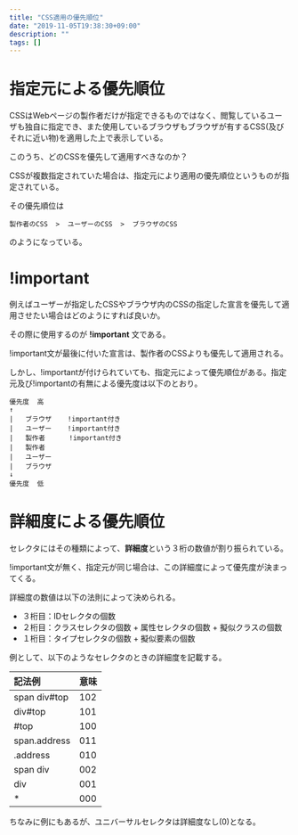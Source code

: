 ```yaml
---
title: "CSS適用の優先順位"
date: "2019-11-05T19:38:30+09:00"
description: ""
tags: []
---
```


# 指定元による優先順位

CSSはWebページの製作者だけが指定できるものではなく、閲覧しているユーザも独自に指定でき、また使用しているブラウザもブラウザが有するCSS(及びそれに近い物)を適用した上で表示している。

このうち、どのCSSを優先して適用すべきなのか？

CSSが複数指定されていた場合は、指定元により適用の優先順位というものが指定されている。

その優先順位は

```
製作者のCSS  >  ユーザーのCSS  >  ブラウザのCSS
```

のようになっている。


# !important

例えばユーザーが指定したCSSやブラウザ内のCSSの指定した宣言を優先して適用させたい場合はどのようにすれば良いか。

その際に使用するのが **!important** 文である。

!important文が最後に付いた宣言は、製作者のCSSよりも優先して適用される。

しかし、!importantが付けられていても、指定元によって優先順位がある。指定元及び!importantの有無による優先度は以下のとおり。

```
優先度  高
↑
|   ブラウザ    !important付き
|   ユーザー    !important付き
|   製作者      !important付き
|   製作者
|   ユーザー
|   ブラウザ
↓
優先度  低
```


# 詳細度による優先順位

セレクタにはその種類によって、**詳細度**という３桁の数値が割り振られている。

!important文が無く、指定元が同じ場合は、この詳細度によって優先度が決まってくる。

詳細度の数値は以下の法則によって決められる。

- ３桁目：IDセレクタの個数
- ２桁目：クラスセレクタの個数 + 属性セレクタの個数 + 擬似クラスの個数
- １桁目：タイプセレクタの個数 + 擬似要素の個数

例として、以下のようなセレクタのときの詳細度を記載する。

|記法例|意味|
|:---|:---|
|span div#top|102|
|div#top|101|
|#top|100|
|span.address|011|
|.address|010|
|span div|002|
|div|001|
|*|000|

ちなみに例にもあるが、ユニバーサルセレクタは詳細度なし(0)となる。
